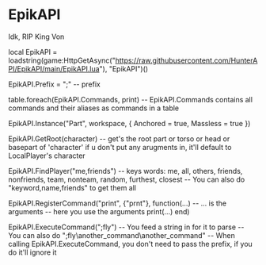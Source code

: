 # EpikAPI
Idk, RIP King Von


local EpikAPI = loadstring(game:HttpGetAsync("https://raw.githubusercontent.com/HunterAPI/EpikAPI/main/EpikAPI.lua"), "EpikAPI")()

EpikAPI.Prefix = ";" -- prefix

table.foreach(EpikAPI.Commands, print) -- EpikAPI.Commands contains all commands and their aliases as commands in a table

EpikAPI.Instance("Part", workspace, {
    Anchored = true,
    Massless = true
})

EpikAPI.GetRoot(character) -- get's the root part or torso or head or basepart of 'character' if u don't put any arugments in, it'll default to LocalPlayer's character

EpikAPI.FindPlayer("me,friends") -- keys words: me, all, others, friends, nonfriends, team, nonteam, random, furthest, closest
-- You can also do "keyword,name,friends" to get them all

EpikAPI.RegisterCommand("print", {"prnt"}, function(...) -- ... is the arguments
    -- here you use the arguments
    print(...)
end)

EpikAPI.ExecuteCommand(";fly") -- You feed a string in for it to parse
-- You can also do ";fly\another_command\another_command"
-- When calling EpikAPI.ExecuteCommand, you don't need to pass the prefix, if you do it'll ignore it
